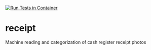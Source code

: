 [![Run Tests in Container](https://github.com/lelek-dev/receipt/actions/workflows/docker-image.yml/badge.svg)](https://github.com/lelek-dev/receipt/actions/workflows/docker-image.yml)

# receipt
Machine reading and categorization of cash register receipt photos
